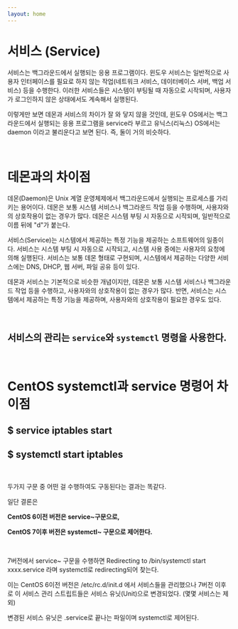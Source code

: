 ```yaml
---
layout: home
---
```

# **서비스 (Service)**

서비스는 백그라운드에서 실행되는 응용 프로그램이다. 윈도우 서비스는 일반적으로 사용자 인터페이스를 필요로 하지 않는 작업(네트워크 서비스, 데이터베이스 서버, 백업 서비스) 등을 수행한다. 이러한 서비스들은 시스템이 부팅될 때 자동으로 시작되며, 사용자가 로그인하지 않은 상태에서도 계속해서 실행된다.

이렇게만 보면 데몬과 서비스의 차이가 잘 와 닿지 않을 것인데, 윈도우 OS에서는 백그라운드에서 실행되는 응용 프로그램을 service라 부르고 유닉스(리눅스) OS에서는 daemon 이라고 불리운다고 보면 된다. 즉, 둘이 거의 비슷하다.

<br>

# **데몬과의 차이점**

데몬(Daemon)은 Unix 계열 운영체제에서 백그라운드에서 실행되는 프로세스를 가리키는 용어이다. 데몬은 보통 시스템 서비스나 백그라운드 작업 등을 수행하며, 사용자와의 상호작용이 없는 경우가 많다. 데몬은 시스템 부팅 시 자동으로 시작되며, 일반적으로 이름 뒤에 "d"가 붙는다.

서비스(Service)는 시스템에서 제공하는 특정 기능을 제공하는 소프트웨어의 일종이다. 서비스는 시스템 부팅 시 자동으로 시작되고, 시스템 사용 중에는 사용자의 요청에 의해 실행된다. 서비스는 보통 데몬 형태로 구현되며, 시스템에서 제공하는 다양한 서비스에는 DNS, DHCP, 웹 서버, 파일 공유 등이 있다.

데몬과 서비스는 기본적으로 비슷한 개념이지만, 데몬은 보통 시스템 서비스나 백그라운드 작업 등을 수행하고, 사용자와의 상호작용이 없는 경우가 많다. 반면, 서비스는 시스템에서 제공하는 특정 기능을 제공하며, 사용자와의 상호작용이 필요한 경우도 있다.

<br>

## **서비스의 관리는 `service`와 `systemctl` 명령을 사용한다.**

<br>

# **CentOS systemctl과 service 명령어 차이점**

## **$ service iptables start**

## **$ systemctl start iptables**

<br>

두가지 구문 중 어떤 걸 수행하여도 구동된다는 결과는 똑같다.

일단 결론은

**CentOS 6이전 버전은 service~구문으로,**

**CentOS 7이후 버전은 systemctl~ 구문으로 제어한다.**

<br>

7버전에서 service~ 구문을 수행하면 Redirecting to /bin/systemctl start xxxx.service 라며 systemctl로 redirecting되어 찾는다.

이는 CentOS 6이전 버전은 /etc/rc.d/init.d 에서 서비스들을 관리했으나 7버전 이후로 이 서비스 관리 스트립트들은 서비스 유닛(Unit)으로 변경되었다. (몇몇 서비스는 제외) 

변경된 서비스 유닛은 .service로 끝나는 파일이며 systemctl로 제어된다.